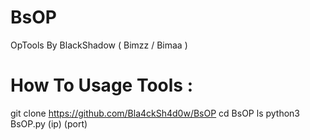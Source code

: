 # BsOP
OpTools By BlackShadow ( Bimzz / Bimaa )

# How To Usage Tools :
git clone https://github.com/Bla4ckSh4d0w/BsOP
cd BsOP
ls
python3 BsOP.py (ip) (port)
